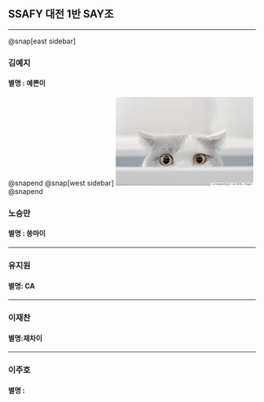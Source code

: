 
## SSAFY 대전 1반 SAY조
---

@snap[east sidebar]
### 김예지

#### 별명 : 예쁜이
@snapend
@snap[west sidebar]
![cat](./img/cat.jpg)
@snapend



### 노승만

#### 별명 : 씅마이

---

### 유지원

#### 별명: CA

---

### 이재찬

#### 별명:재차이

---

### 이주호

#### 별명 : 


